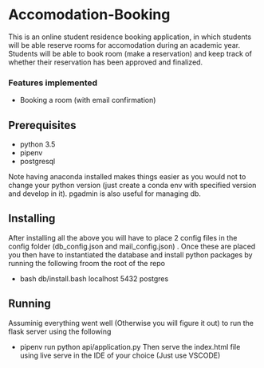 # Accomodation-Booking

This is an online student residence booking application, in which students will be able reserve rooms for accomodation during an academic year. Students will be able to book room (make a reservation) and keep track of whether their reservation has been approved and finalized.

### Features implemented
- Booking a room (with email confirmation)


## Prerequisites
- python 3.5
- pipenv
- postgresql

Note having anaconda installed makes things easier as you would not to change your python version (just create a conda env with specified version and develop in it).
pgadmin is also useful for managing db.

## Installing
After installing all the above you will have to place 2 config files in the config folder (db_config.json and mail_config.json) . Once these are placed you then have
to instantiated the database and install python packages by running the following froom the root of the repo

 - bash db/install.bash localhost 5432 postgres

## Running
Assuminig everything went well (Otherwise you will figure it out) to run the flask server using the following
 - pipenv run python api/application.py 
Then serve the index.html file using live serve in the IDE of your choice (Just use VSCODE)

